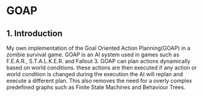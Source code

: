 # GOAP
## 1. Introduction
My own implementation of the Goal Oriented Action Planning(GOAP) in a zombie survival game. GOAP is an AI system used in games such as F.E.A.R., S.T.A.L.K.E.R. and Fallout 3. GOAP can plan actions dynamically based on world conditions. these actions are then executed if any action or world condition is changed during the execution the AI will replan and execute a different plan. This also removes the need for a overly complex predefined graphs such as Finite State Machines and Behaviour Trees. 
